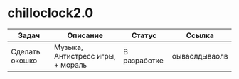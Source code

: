 # chilloclock2.0
|      Задач      |      Описание      |      Статус      |      Ссылка      |
|-----------------|--------------------|------------------|------------------|
|Сделать окошко|Музыка, Антистресс игры, + мораль|В разработке|оываолдываолв|
